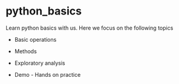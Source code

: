 # python_basics

Learn python basics with us. Here we focus on the following topics

* Basic operations

* Methods

* Exploratory analysis

* Demo - Hands on practice
